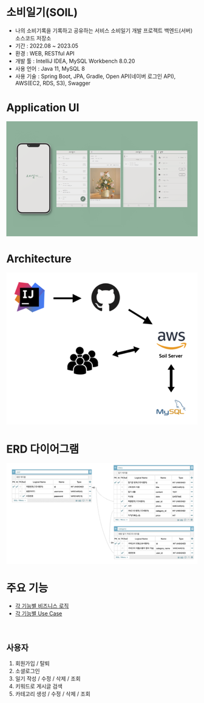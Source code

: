 # 소비일기(SOIL)

* 나의 소비기록을 기록하고 공유하는 서비스 소비일기 개발 프로젝트 백엔드(서버) 소스코드 저장소
* 기간 : 2022.08 ~ 2023.05
* 환경 : WEB, RESTful API
* 개발 툴 : IntelliJ IDEA, MySQL Workbench 8.0.20
* 사용 언어 : Java 11, MySQL 8
* 사용 기술 : Spring Boot, JPA, Gradle, Open API(네이버 로그인 API), AWS(EC2, RDS, S3), Swagger

# Application UI
<p align="center"><img src="devlog/soil-preview-img.png" width="800"></p>

# Architecture
<p align="center"><img src="devlog/architecture.png" width="600"></p>

# ERD 다이어그램
<p align="center"><img src="devlog/soil-erd.png" width="800"></p>

# 주요 기능
* [각 기능별 비즈니스 로직](devlog/soil-business-logic.md)
* [각 기능별 Use Case](devlog/soil-use-case.md)<br><br><br>

## 사용자
1. 회원가입 / 탈퇴
2. 소셜로그인
3. 일기 작성 / 수정 / 삭제 / 조회
4. 키워드로 게시글 검색
5. 카테고리 생성 / 수정 / 삭제 / 조회
